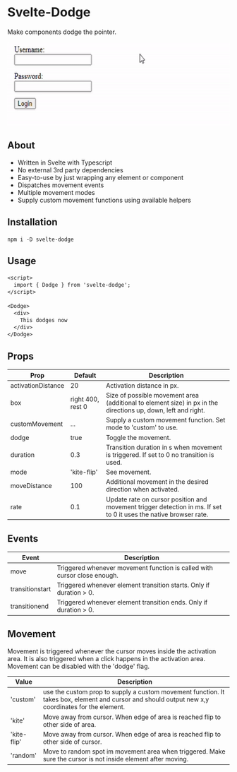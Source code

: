 # Svelte-Dodge

Make components dodge the pointer.

<img src="./gif/demo.gif" alt="Demo Gif" height="190">

## About

- Written in Svelte with Typescript
- No external 3rd party dependencies
- Easy-to-use by just wrapping any element or component
- Dispatches movement events
- Multiple movement modes
- Supply custom movement functions using available helpers

## Installation

```
npm i -D svelte-dodge
```

## Usage

```svelte
<script>
  import { Dodge } from 'svelte-dodge'; 
</script>

<Dodge>
  <div>
    This dodges now
  </div>
</Dodge>
```

## Props

| Prop | Default |Description|
|-----|---------------|--------------|
|activationDistance|20|Activation distance in px.|
|box|right 400, rest 0|Size of possible movement area (additional to element size) in px in the directions up, down, left and right.|
|customMovement|...|Supply a custom movement function. Set mode to 'custom' to use.|
|dodge|true|Toggle the movement.|
|duration|0.3|Transition duration in s when movement is triggered. If set to 0 no transition is used.|
|mode|'kite-flip'|See movement.|
|moveDistance|100|Additional movement in the desired direction when activated.|
|rate|0.1|Update rate on cursor position and movement trigger detection in ms. If set to 0 it uses the native browser rate.|

## Events

| Event | Description|
|-----|-----------------------------|
|move|Triggered whenever movement function is called with cursor close enough.|
|transitionstart|Triggered whenever element transition starts. Only if duration > 0.|
|transitionend|Triggered whenever element transition ends. Only if duration > 0.|

## Movement

Movement is triggered whenever the cursor moves inside the activation area. It is also triggered when a click happens in the activation area. Movement can be disabled with the 'dodge' flag.

| Value |Description|
|-----|--------------|
|'custom'|use the custom prop to supply a custom movement function. It takes box, element and cursor and should output new x,y coordinates for the element.|
|'kite'|Move away from cursor. When edge of area is reached flip to other side of area.|
|'kite-flip'|Move away from cursor. When edge of area is reached flip to other side of cursor.|
|'random'|Move to random spot im movement area when triggered. Make sure the cursor is not inside element after moving.|


